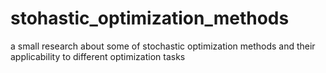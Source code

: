 # stohastic_optimization_methods
a small research about some of stochastic optimization methods and their applicability to different optimization tasks
